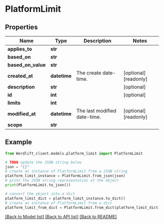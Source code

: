 # PlatformLimit


## Properties

Name | Type | Description | Notes
------------ | ------------- | ------------- | -------------
**applies_to** | **str** |  | 
**based_on** | **str** |  | 
**based_on_value** | **str** |  | 
**created_at** | **datetime** | The create date-time. | [optional] [readonly] 
**description** | **str** |  | [optional] 
**id** | **int** |  | [optional] 
**limits** | **int** |  | 
**modified_at** | **datetime** | The last modified date-time. | [optional] [readonly] 
**scope** | **str** |  | 

## Example

```python
from Wordlift_client.models.platform_limit import PlatformLimit

# TODO update the JSON string below
json = "{}"
# create an instance of PlatformLimit from a JSON string
platform_limit_instance = PlatformLimit.from_json(json)
# print the JSON string representation of the object
print(PlatformLimit.to_json())

# convert the object into a dict
platform_limit_dict = platform_limit_instance.to_dict()
# create an instance of PlatformLimit from a dict
platform_limit_from_dict = PlatformLimit.from_dict(platform_limit_dict)
```
[[Back to Model list]](../README.md#documentation-for-models) [[Back to API list]](../README.md#documentation-for-api-endpoints) [[Back to README]](../README.md)


